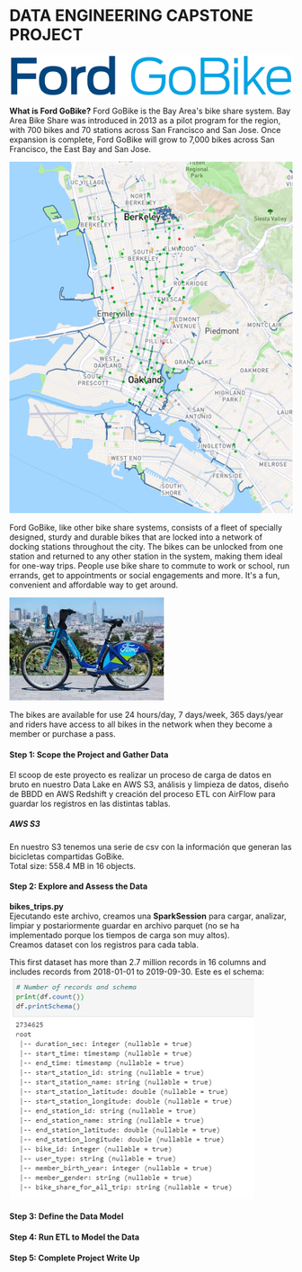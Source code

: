 # DATA ENGINEERING CAPSTONE PROJECT 

![logo](/img/logo.png)  

**What is Ford GoBike?**
Ford GoBike is the Bay Area's bike share system. Bay Area Bike Share was introduced in 2013 as a pilot program for the region, with 700 bikes and 70 stations across San Francisco and San Jose. Once expansion is complete, Ford GoBike will grow to 7,000 bikes across San Francisco, the East Bay and San Jose.  

![maph](img/mapa.PNG)

Ford GoBike, like other bike share systems, consists of a fleet of specially designed, sturdy and durable bikes that are locked into a network of docking stations throughout the city. The bikes can be unlocked from one station and returned to any other station in the system, making them ideal for one-way trips. People use bike share to commute to work or school, run errands, get to appointments or social engagements and more. It's a fun, convenient and affordable way to get around.

![maph](img/bici.jpg)

The bikes are available for use 24 hours/day, 7 days/week, 365 days/year and riders have access to all bikes in the network when they become a member or purchase a pass.


#### Step 1: Scope the Project and Gather Data  

El scoop de este proyecto es realizar un proceso de carga de datos en bruto en nuestro Data Lake en AWS S3, análisis y limpieza de datos, diseño de BBDD en AWS Redshift y creación del proceso ETL con AirFlow para guardar los registros en las distintas tablas.

##### AWS S3
En nuestro S3 tenemos una serie de csv con la información que generan las bicicletas compartidas GoBike.  
Total size: 558.4 MB in 16 objects.

#### Step 2: Explore and Assess the Data
**bikes_trips.py**  
Ejecutando este archivo, creamos una **SparkSession** para cargar, analizar, limpiar y postariormente guardar en archivo parquet (no se ha implementado porque los tiempos de carga son muy altos).  
Creamos dataset con los registros para cada tabla.

This first dataset has more than 2.7 million records in 16 columns and includes records from 2018-01-01 to 2019-09-30.
Este es el schema:  
![schema](img/schema.PNG)


#### Step 3: Define the Data Model

#### Step 4: Run ETL to Model the Data

#### Step 5: Complete Project Write Up
